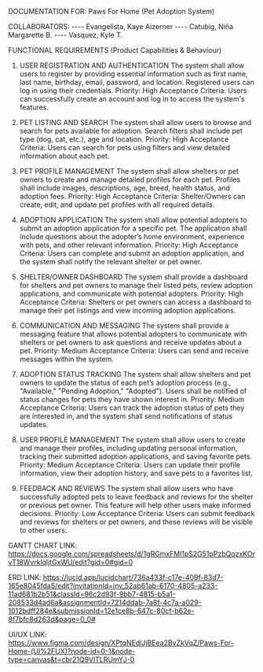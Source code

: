 DOCUMENTATION FOR: Paws For Home (Pet Adoption System)

COLLABORATORS:
---- Evangelista, Kaye Aizerner
---- Catubig, Niña Margarette B.
---- Vasquez, Kyle T.

FUNCTIONAL REQUIREMENTS (Product Capabilities & Behaviour)

1. USER REGISTRATION AND AUTHENTICATION
The system shall allow users to register by providing essential information such as first name, last name, birthday, email, password, and location. Registered users can log in using their credentials.
Priority: High
Acceptance Criteria: Users can successfully create an account and log in to
access the system's features.

2. PET LISTING AND SEARCH
The system shall allow users to browse and search for pets available for adoption. Search filters shall include pet type (dog, cat, etc.), age and location.
Priority: High
Acceptance Criteria: Users can search for pets using filters and view detailed
information about each pet.

3. PET PROFILE MANAGEMENT
The system shall allow shelters or pet owners to create and manage detailed profiles for each pet. Profiles shall include images, descriptions, age, breed, health status, and adoption fees.
Priority: High
Acceptance Criteria: Shelter/Owners can create, edit, and update pet
profiles with all required details.

4. ADOPTION APPLICATION
The system shall allow potential adopters to submit an adoption application for a specific pet. The application shall include questions about the adopter’s home environment, experience with pets, and other relevant information.
Priority: High
Acceptance Criteria: Users can complete and submit an adoption
application, and the system shall notify the relevant shelter or pet owner.

5. SHELTER/OWNER DASHBOARD
The system shall provide a dashboard for shelters and pet owners to manage their listed pets, review adoption applications, and communicate with potential adopters.
Priority: High
Acceptance Criteria: Shelters or pet owners can access a dashboard to
manage their pet listings and view incoming adoption applications.

6. COMMUNICATION AND MESSAGING
The system shall provide a messaging feature that allows potential adopters to communicate with shelters or pet owners to ask questions and receive updates about a pet.
Priority: Medium
Acceptance Criteria: Users can send and receive messages within the system.

7. ADOPTION STATUS TRACKING
The system shall allow shelters and pet owners to update the status of each pet’s adoption process (e.g., "Available," "Pending Adoption," "Adopted"). Users shall be notified of status changes for pets they have shown interest in.
Priority: Medium
Acceptance Criteria: Users can track the adoption status of pets they are
interested in, and the system shall send notifications of status updates.

8. USER PROFILE MANAGEMENT
The system shall allow users to create and manage their profiles, including updating personal information, tracking their submitted adoption applications, and saving favorite pets.
Priority: Medium
Acceptance Criteria: Users can update their profile information, view their
adoption history, and save pets to a favorites list.

9. FEEDBACK AND REVIEWS
The system shall allow users who have successfully adopted pets to leave feedback and reviews for the shelter or previous pet owner. This feature will help other users make informed decisions.
Priority: Low
Acceptance Criteria: Users can submit feedback and reviews for shelters or
pet owners, and these reviews will be visible to other users.

GANTT CHART LINK:
https://docs.google.com/spreadsheets/d/1gRGmxFMl1pS2G51pPzbQqzxKOrvT18WvrklqljtGxWU/edit?gid=0#gid=0

ERD LINK:
https://lucid.app/lucidchart/736a433f-c17e-409f-83d7-165e8045fda5/edit?invitationId=inv_52ab61ab-6170-4805-a233-11ad681b2b51&classId=96c2d93f-9bb7-4815-b5a1-208533d4ad6a&assignmentId=7214ddab-7a8f-4c7a-a029-1012bdff284e&submissionId=12e1ce8b-647c-80cf-b62e-8f7bfc8d263d&page=0_0#

UI/UX LINK:
https://www.figma.com/design/XPtqNEdlJjBEea2BvZkVqZ/Paws-For-Home-(UI%2FUX)?node-id=0-1&node-type=canvas&t=cbr21Q9VlTLRUmYJ-0
